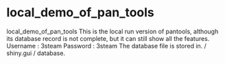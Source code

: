 # local_demo_of_pan_tools
 local_demo_of_pan_tools
 This is the local run version of pantools, although its database record is not complete, but it can still show all the features. 
 Username : 3steam 
 Password : 3steam 
 The database file is stored in. / shiny.gui / database.
